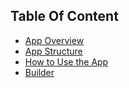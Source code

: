 ## Table Of Content
- [App Overview](#app-overview)
- [App Structure](#app-structure)
- [How to Use the App](#how-to-use-the-app)
- [Builder](#builder)


  
